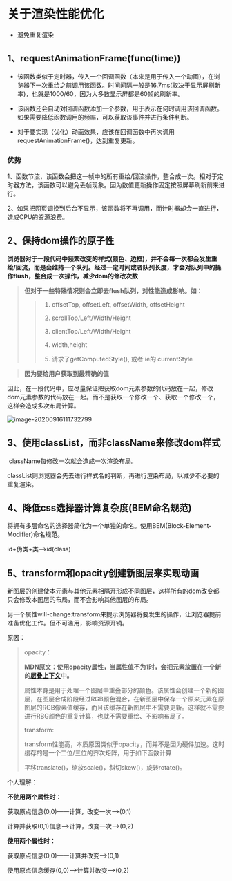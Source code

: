 # 关于渲染性能优化

* 避免重复渲染

## 1、requestAnimationFrame(func(time))

* ​	该函数类似于定时器，传入一个回调函数（本来是用于传入一个动画），在浏览器下一次重绘之前调用该函数。时间间隔一般是16.7ms(取决于显示屏刷新率)，也就是1000/60，因为大多数显示屏都是60帧的刷新率。

* ​    该函数还会自动对回调函数添加一个参数，用于表示在何时调用该回调函数。如果需要降低函数调用的频率，可以获取该事件并进行条件判断。

* ​    对于要实现（优化）动画效果，应该在回调函数中再次调用requestAnimationFrame()，达到重复更新。

### 优势

1、函数节流，该函数会把这一帧中的所有重绘/回流操作，整合成一次。相对于定时器方法，该函数可以避免丢帧现象。因为数值更新操作固定按照屏幕刷新前来进行。

2、如果把网页调换到后台不显示，该函数将不再调用，而计时器却会一直进行，造成CPU的资源浪费。

## 2、保持dom操作的原子性

​		**浏览器对于一段代码中频繁改变的样式(颜色、边框)，并不会每一次都会发生重绘/回流，而是会维持一个队列。经过一定时间或者队列长度，才会对队列中的操作flush，整合成一次操作，减少dom的修改次数**

> ​	**但对于一些特殊情况则会立即去flush队列，对性能造成影响。如：**
>
> > 1. offsetTop, offsetLeft, offsetWidth, offsetHeight
> >
> > 2. scrollTop/Left/Width/Height
> > 3. clientTop/Left/Width/Height
> > 4. width,height
> > 5. 请求了getComputedStyle(), 或者 ie的 currentStyle

> **因为要给用户获取到最精确的值**

​	因此，在一段代码中，应尽量保证把获取dom元素参数的代码放在一起，修改dom元素参数的代码放在一起。而不是获取一个修改一个、获取一个修改一个，这样会造成多次布局计算。

![image-20200916111732799](C:\Users\pc\AppData\Roaming\Typora\typora-user-images\image-20200916111732799.png)

## 3、使用classList，而非className来修改dom样式

​	className每修改一次就会造成一次渲染布局。

​	classList则浏览器会先去进行样式名的判断，再进行渲染布局，以减少不必要的重复渲染。

## 4、降低css选择器计算复杂度(BEM命名规范)

​	将拥有多层命名的选择器简化为一个单独的命名。使用BEM(Block-Element-Modifier)命名规范。

id+伪类+类——>id(class)

## 5、transform和opacity创建新图层来实现动画

​	新图层的创建使本元素与其他元素相隔开形成不同图层，这样所有的dom改变都只会修改本图层的布局，而不会影响其他图层的布局。

​	另一个属性will-change:transform来提示浏览器将要发生的操作，让浏览器提前准备优化工作。但不可滥用，影响资源开销。

原因：

> opacity：
>
> **MDN原文：使用opacity属性，当属性值不为1时，会把元素放置在一个新的[层叠上下文](https://developer.mozilla.org/zh-CN/docs/Web/Guide/CSS/Understanding_z_index/The_stacking_context)中。**
>
> ​	属性本身是用于处理一个图层中重叠部分的颜色。该属性会创建一个新的图层，在图层合成阶段经过RGB颜色混合，在新图层中保存一个原来元素在原图层的RGB像素值缓存，而且该缓存在新图层中不需要更新。这样就不需要进行RBG颜色的重复计算，也就不需要重绘、不影响布局了。
>
> 
>
> transform:
>
> ​	transform性能高，本质原因类似于opacity，而并不是因为硬件加速。这时缓存的是一个二位/三位的齐次矩阵，用于如下函数计算
>
> 平移translate()，缩放scale()，斜切skew()，旋转rotate()。

个人理解：

**不使用两个属性时：**

获取原点信息(0,0)——计算，改变一次——>(0,1)

计算并获取(0,1)信息——>计算，改变一次——>(0,2)

**使用两个属性时：**

获取原点信息(0,0)——计算并改变——>(0,1)

使用原点信息缓存(0,0)——>计算并改变——>(0,2)